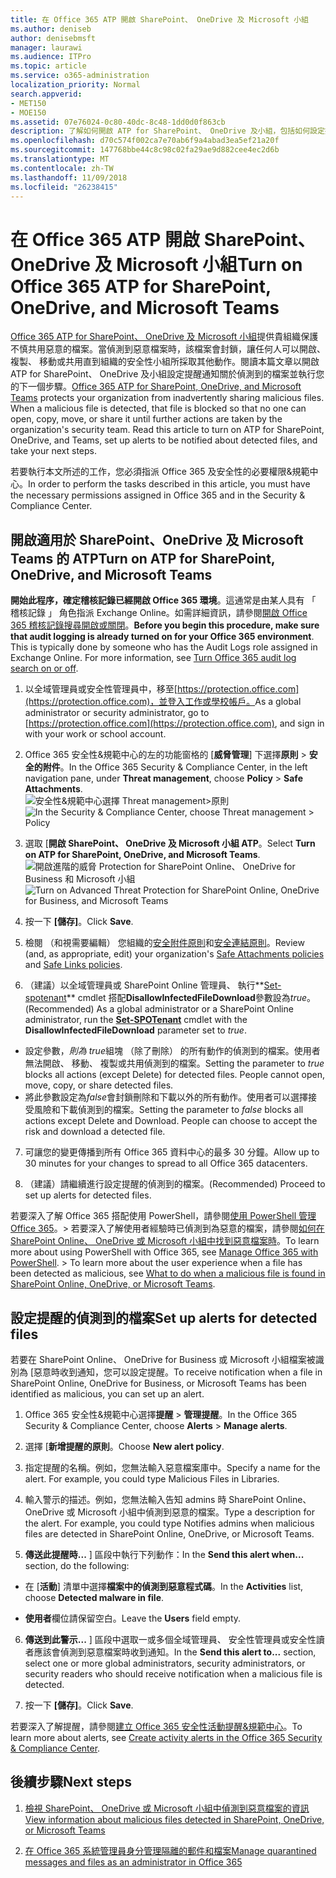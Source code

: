 ```yaml
---
title: 在 Office 365 ATP 開啟 SharePoint、 OneDrive 及 Microsoft 小組
ms.author: deniseb
author: denisebmsft
manager: laurawi
ms.audience: ITPro
ms.topic: article
ms.service: o365-administration
localization_priority: Normal
search.appverid:
- MET150
- MOE150
ms.assetid: 07e76024-0c80-40dc-8c48-1dd0d0f863cb
description: 了解如何開啟 ATP for SharePoint、 OneDrive 及小組，包括如何設定提醒的偵測到的檔案。
ms.openlocfilehash: d70c574f002ca7e70ab6f9a4abad3ea5ef21a20f
ms.sourcegitcommit: 147768bbe44c8c98c02fa29ae9d882cee4ec2d6b
ms.translationtype: MT
ms.contentlocale: zh-TW
ms.lasthandoff: 11/09/2018
ms.locfileid: "26238415"
---
```

# <a name="turn-on-office-365-atp-for-sharepoint-onedrive-and-microsoft-teams"></a><span data-ttu-id="33bbf-103">在 Office 365 ATP 開啟 SharePoint、 OneDrive 及 Microsoft 小組</span><span class="sxs-lookup"><span data-stu-id="33bbf-103">Turn on Office 365 ATP for SharePoint, OneDrive, and Microsoft Teams</span></span>

<span data-ttu-id="33bbf-p101">[Office 365 ATP for SharePoint、 OneDrive 及 Microsoft 小組](atp-for-spo-odb-and-teams.md)提供貴組織保護不慎共用惡意的檔案。當偵測到惡意檔案時，該檔案會封鎖，讓任何人可以開啟、 複製、 移動或共用直到組織的安全性小組所採取其他動作。閱讀本篇文章以開啟 ATP for SharePoint、 OneDrive 及小組設定提醒通知關於偵測到的檔案並執行您的下一個步驟。</span><span class="sxs-lookup"><span data-stu-id="33bbf-p101">[Office 365 ATP for SharePoint, OneDrive, and Microsoft Teams](atp-for-spo-odb-and-teams.md) protects your organization from inadvertently sharing malicious files. When a malicious file is detected, that file is blocked so that no one can open, copy, move, or share it until further actions are taken by the organization's security team. Read this article to turn on ATP for SharePoint, OneDrive, and Teams, set up alerts to be notified about detected files, and take your next steps.</span></span> 
  
<span data-ttu-id="33bbf-107">若要執行本文所述的工作，您必須指派 Office 365 及安全性的必要權限&amp;規範中心。</span><span class="sxs-lookup"><span data-stu-id="33bbf-107">In order to perform the tasks described in this article, you must have the necessary permissions assigned in Office 365 and in the Security &amp; Compliance Center.</span></span>
  
## <a name="turn-on-atp-for-sharepoint-onedrive-and-microsoft-teams"></a><span data-ttu-id="33bbf-108">開啟適用於 SharePoint、OneDrive 及 Microsoft Teams 的 ATP</span><span class="sxs-lookup"><span data-stu-id="33bbf-108">Turn on ATP for SharePoint, OneDrive, and Microsoft Teams</span></span>

 <span data-ttu-id="33bbf-p102">**開始此程序，確定稽核記錄已經開啟 Office 365 環境**。這通常是由某人具有 「 稽核記錄 」 角色指派 Exchange Online。如需詳細資訊，請參閱[開啟 Office 365 稽核記錄搜尋開啟或關閉](turn-audit-log-search-on-or-off.md)。</span><span class="sxs-lookup"><span data-stu-id="33bbf-p102">**Before you begin this procedure, make sure that audit logging is already turned on for your Office 365 environment**. This is typically done by someone who has the Audit Logs role assigned in Exchange Online. For more information, see [Turn Office 365 audit log search on or off](turn-audit-log-search-on-or-off.md).</span></span>
  
1. <span data-ttu-id="33bbf-112">以全域管理員或安全性管理員中，移至[https://protection.office.com](https://protection.office.com)，並登入工作或學校帳戶。</span><span class="sxs-lookup"><span data-stu-id="33bbf-112">As a global administrator or security administrator, go to [https://protection.office.com](https://protection.office.com), and sign in with your work or school account.</span></span>
    
2. <span data-ttu-id="33bbf-113">Office 365 安全性&amp;規範中心的左的功能窗格的 [**威脅管理**] 下選擇**原則** \> **安全的附件**。</span><span class="sxs-lookup"><span data-stu-id="33bbf-113">In the Office 365 Security &amp; Compliance Center, in the left navigation pane, under **Threat management**, choose **Policy** \> **Safe Attachments**.</span></span> <br/><span data-ttu-id="33bbf-114">![安全性&amp;規範中心選擇 Threat management\>原則](media/08849c91-f043-4cd1-a55e-d440c86442f2.png)</span><span class="sxs-lookup"><span data-stu-id="33bbf-114">![In the Security &amp; Compliance Center, choose Threat management \> Policy](media/08849c91-f043-4cd1-a55e-d440c86442f2.png)</span></span>
  
3. <span data-ttu-id="33bbf-115">選取 [**開啟 SharePoint、 OneDrive 及 Microsoft 小組 ATP**。</span><span class="sxs-lookup"><span data-stu-id="33bbf-115">Select **Turn on ATP for SharePoint, OneDrive, and Microsoft Teams**.</span></span><br/><span data-ttu-id="33bbf-116">![開啟進階的威脅 Protection for SharePoint Online、 OneDrive for Business 和 Microsoft 小組](media/48cfaace-59cc-4e60-bf86-05ff6b99bdbf.png)</span><span class="sxs-lookup"><span data-stu-id="33bbf-116">![Turn on Advanced Threat Protection for SharePoint Online, OneDrive for Business, and Microsoft Teams](media/48cfaace-59cc-4e60-bf86-05ff6b99bdbf.png)</span></span>
  
4. <span data-ttu-id="33bbf-117">按一下 **[儲存]**。</span><span class="sxs-lookup"><span data-stu-id="33bbf-117">Click **Save**.</span></span>
    
5. <span data-ttu-id="33bbf-118">檢閱 （和視需要編輯） 您組織的[安全附件原則](set-up-atp-safe-attachments-policies.md)和[安全連結原則](set-up-atp-safe-links-policies.md)。</span><span class="sxs-lookup"><span data-stu-id="33bbf-118">Review (and, as appropriate, edit) your organization's [Safe Attachments policies](set-up-atp-safe-attachments-policies.md) and [Safe Links policies](set-up-atp-safe-links-policies.md).</span></span>
    
6. <span data-ttu-id="33bbf-119">（建議）以全域管理員或 SharePoint Online 管理員、 執行**[Set-spotenant](https://docs.microsoft.com/powershell/module/sharepoint-online/Set-SPOTenant?view=sharepoint-ps)** cmdlet 搭配**DisallowInfectedFileDownload**參數設為*true*。</span><span class="sxs-lookup"><span data-stu-id="33bbf-119">(Recommended) As a global administrator or a SharePoint Online administrator, run the **[Set-SPOTenant](https://docs.microsoft.com/powershell/module/sharepoint-online/Set-SPOTenant?view=sharepoint-ps)** cmdlet with the **DisallowInfectedFileDownload** parameter set to  *true*.</span></span> <br/>
  - <span data-ttu-id="33bbf-p103">設定參數，*則為 true*組塊 （除了刪除） 的所有動作的偵測到的檔案。使用者無法開啟、 移動、 複製或共用偵測到的檔案。</span><span class="sxs-lookup"><span data-stu-id="33bbf-p103">Setting the parameter to *true* blocks all actions (except Delete) for detected files. People cannot open, move, copy, or share detected files.</span></span>
  - <span data-ttu-id="33bbf-p104">將此參數設定為*false*會封鎖刪除和下載以外的所有動作。使用者可以選擇接受風險和下載偵測到的檔案。</span><span class="sxs-lookup"><span data-stu-id="33bbf-p104">Setting the parameter to *false* blocks all actions except Delete and Download. People can choose to accept the risk and download a detected file.</span></span>  
   
7. <span data-ttu-id="33bbf-124">可讓您的變更傳播到所有 Office 365 資料中心的最多 30 分鐘。</span><span class="sxs-lookup"><span data-stu-id="33bbf-124">Allow up to 30 minutes for your changes to spread to all Office 365 datacenters.</span></span>
    
8. <span data-ttu-id="33bbf-125">（建議）請繼續進行設定提醒的偵測到的檔案。</span><span class="sxs-lookup"><span data-stu-id="33bbf-125">(Recommended) Proceed to set up alerts for detected files.</span></span>
    
<span data-ttu-id="33bbf-p105">若要深入了解 Office 365 搭配使用 PowerShell，請參閱[使用 PowerShell 管理 Office 365](https://docs.microsoft.com/office365/enterprise/powershell/manage-office-365-with-office-365-powershell)。> 若要深入了解使用者經驗時已偵測到為惡意的檔案，請參閱[如何在 SharePoint Online、 OneDrive 或 Microsoft 小組中找到惡意檔案時](https://support.office.com/article/01e902ad-a903-4e0f-b093-1e1ac0c37ad2)。</span><span class="sxs-lookup"><span data-stu-id="33bbf-p105">To learn more about using PowerShell with Office 365, see [Manage Office 365 with PowerShell](https://docs.microsoft.com/office365/enterprise/powershell/manage-office-365-with-office-365-powershell). > To learn more about the user experience when a file has been detected as malicious, see [What to do when a malicious file is found in SharePoint Online, OneDrive, or Microsoft Teams](https://support.office.com/article/01e902ad-a903-4e0f-b093-1e1ac0c37ad2).</span></span> 
  
## <a name="set-up-alerts-for-detected-files"></a><span data-ttu-id="33bbf-128">設定提醒的偵測到的檔案</span><span class="sxs-lookup"><span data-stu-id="33bbf-128">Set up alerts for detected files</span></span>

<span data-ttu-id="33bbf-129">若要在 SharePoint Online、 OneDrive for Business 或 Microsoft 小組檔案被識別為 [惡意時收到通知，您可以設定提醒。</span><span class="sxs-lookup"><span data-stu-id="33bbf-129">To receive notification when a file in SharePoint Online, OneDrive for Business, or Microsoft Teams has been identified as malicious, you can set up an alert.</span></span>
  
1. <span data-ttu-id="33bbf-130">Office 365 安全性&amp;規範中心選擇**提醒** \> **管理提醒**。</span><span class="sxs-lookup"><span data-stu-id="33bbf-130">In the Office 365 Security &amp; Compliance Center, choose **Alerts** \> **Manage alerts**.</span></span>
    
2. <span data-ttu-id="33bbf-131">選擇 [**新增提醒的原則**。</span><span class="sxs-lookup"><span data-stu-id="33bbf-131">Choose **New alert policy**.</span></span>
    
3. <span data-ttu-id="33bbf-p106">指定提醒的名稱。例如，您無法輸入惡意檔案庫中。</span><span class="sxs-lookup"><span data-stu-id="33bbf-p106">Specify a name for the alert. For example, you could type Malicious Files in Libraries.</span></span>
    
4. <span data-ttu-id="33bbf-p107">輸入警示的描述。例如，您無法輸入告知 admins 時 SharePoint Online、 OneDrive 或 Microsoft 小組中偵測到惡意的檔案。</span><span class="sxs-lookup"><span data-stu-id="33bbf-p107">Type a description for the alert. For example, you could type Notifies admins when malicious files are detected in SharePoint Online, OneDrive, or Microsoft Teams.</span></span>
    
5. <span data-ttu-id="33bbf-136">**傳送此提醒時...** ] 區段中執行下列動作：</span><span class="sxs-lookup"><span data-stu-id="33bbf-136">In the **Send this alert when...** section, do the following:</span></span> 
    
  - <span data-ttu-id="33bbf-137">在 [**活動**] 清單中選擇**檔案中的偵測到惡意程式碼**。</span><span class="sxs-lookup"><span data-stu-id="33bbf-137">In the **Activities** list, choose **Detected malware in file**.</span></span>
    
  - <span data-ttu-id="33bbf-138">**使用者**欄位請保留空白。</span><span class="sxs-lookup"><span data-stu-id="33bbf-138">Leave the **Users** field empty.</span></span> 
    
6. <span data-ttu-id="33bbf-139">**傳送到此警示...** ] 區段中選取一或多個全域管理員、 安全性管理員或安全性讀者應該會偵測到惡意檔案時收到通知。</span><span class="sxs-lookup"><span data-stu-id="33bbf-139">In the **Send this alert to...** section, select one or more global administrators, security administrators, or security readers who should receive notification when a malicious file is detected.</span></span> 
    
7. <span data-ttu-id="33bbf-140">按一下 **[儲存]**。</span><span class="sxs-lookup"><span data-stu-id="33bbf-140">Click **Save**.</span></span>
    
<span data-ttu-id="33bbf-141">若要深入了解提醒，請參閱[建立 Office 365 安全性活動提醒&amp;規範中心](create-activity-alerts.md)。</span><span class="sxs-lookup"><span data-stu-id="33bbf-141">To learn more about alerts, see [Create activity alerts in the Office 365 Security &amp; Compliance Center](create-activity-alerts.md).</span></span> 
  
## <a name="next-steps"></a><span data-ttu-id="33bbf-142">後續步驟</span><span class="sxs-lookup"><span data-stu-id="33bbf-142">Next steps</span></span>

1. [<span data-ttu-id="33bbf-143">檢視 SharePoint、 OneDrive 或 Microsoft 小組中偵測到惡意檔案的資訊</span><span class="sxs-lookup"><span data-stu-id="33bbf-143">View information about malicious files detected in SharePoint, OneDrive, or Microsoft Teams</span></span>](malicious-files-detected-in-spo-odb-or-teams.md)
    
2. [<span data-ttu-id="33bbf-144">在 Office 365 系統管理員身分管理隔離的郵件和檔案</span><span class="sxs-lookup"><span data-stu-id="33bbf-144">Manage quarantined messages and files as an administrator in Office 365</span></span>](manage-quarantined-messages-and-files.md)
    

  

